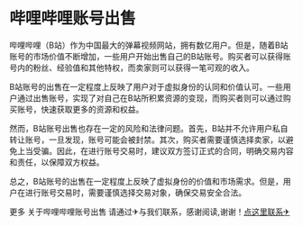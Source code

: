 # 哔哩哔哩账号出售

哔哩哔哩（B站）作为中国最大的弹幕视频网站，拥有数亿用户。但是，随着B站账号的市场价值不断增加，一些用户开始出售自己的B站账号。购买者可以获得账号内的粉丝、经验值和其他特权，而卖家则可以获得一笔可观的收入。

B站账号的出售在一定程度上反映了用户对于虚拟身份的认同和价值认可。一些用户通过出售账号，实现了对自己在B站所积累资源的变现，而购买者则可以通过购买账号，快速获取更多的资源和权益。

然而，B站账号出售也存在一定的风险和法律问题。首先，B站并不允许用户私自转让账号，一旦发现，账号可能会被封禁。其次，购买者需要谨慎选择卖家，以避免上当受骗。因此，在进行账号交易时，建议双方签订正式的合同，明确交易内容和责任，以保障双方权益。

总之，B站账号的出售在一定程度上反映了虚拟身份的价值和市场需求。但是，用户在进行账号交易时，需要谨慎选择交易对象，确保交易安全合法。

更多 关于哔哩哔哩账号出售 请通过✈与我们联系，感谢阅读,谢谢！[点这里联系✈](https://t.me/lianmeng09)